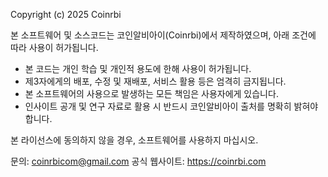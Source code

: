 Copyright (c) 2025 Coinrbi

본 소프트웨어 및 소스코드는 코인알비아이(Coinrbi)에서 제작하였으며, 아래 조건에 따라 사용이 허가됩니다.

- 본 코드는 개인 학습 및 개인적 용도에 한해 사용이 허가됩니다.
- 제3자에게의 배포, 수정 및 재배포, 서비스 활용 등은 엄격히 금지됩니다.
- 본 소프트웨어의 사용으로 발생하는 모든 책임은 사용자에게 있습니다.
- 인사이트 공개 및 연구 자료로 활용 시 반드시 코인알비아이 출처를 명확히 밝혀야 합니다.

본 라이선스에 동의하지 않을 경우, 소프트웨어를 사용하지 마십시오.

문의: coinrbicom@gmail.com
공식 웹사이트: https://coinrbi.com
